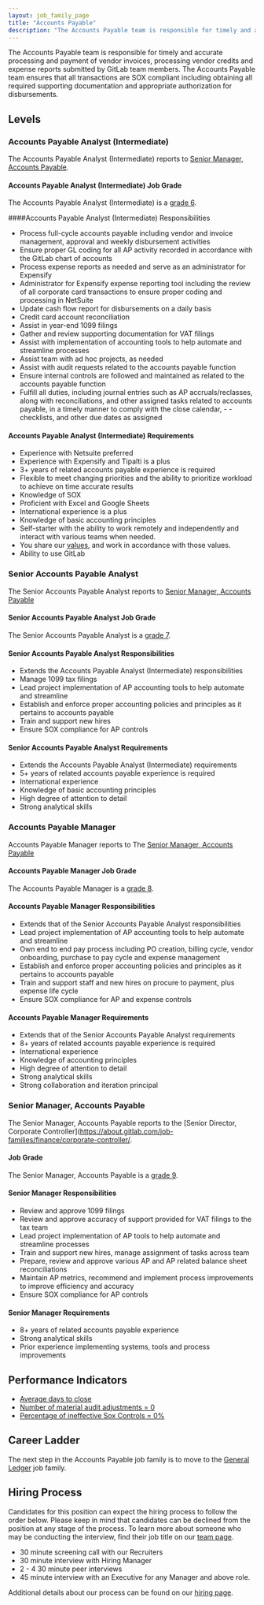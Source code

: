 ```yaml
---
layout: job_family_page
title: "Accounts Payable"
description: "The Accounts Payable team is responsible for timely and accurate processing and payment of vendor invoices, processing vendor credits and expense reports submitted by GitLab team members."
---
```


The Accounts Payable team is responsible for timely and accurate processing and payment of vendor invoices, processing vendor credits and expense reports submitted by GitLab team members. The Accounts Payable team ensures that all transactions are SOX compliant including obtaining all required supporting documentation and appropriate authorization for disbursements.

## Levels

### Accounts Payable Analyst (Intermediate)

The Accounts Payable Analyst (Intermediate) reports to [Senior Manager, Accounts Payable](/job-families/finance/accounts-payable-specialist/#senioir-manager-accounts-payable).

#### Accounts Payable Analyst (Intermediate) Job Grade

The Accounts Payable Analyst (Intermediate) is a [grade 6](/handbook/total-rewards/compensation/compensation-calculator/#gitlab-job-grades).

####Accounts Payable Analyst (Intermediate) Responsibilities

- Process full-cycle accounts payable including vendor and invoice management, approval and weekly disbursement activities
- Ensure proper GL coding for all AP activity recorded in accordance with the GitLab chart of accounts
- Process expense reports as needed and serve as an administrator for Expensify
- Administrator for Expensify expense reporting tool including the review of all corporate card transactions to ensure proper coding and processing in NetSuite
- Update cash flow report for disbursements on a daily basis
- Credit card account reconciliation
- Assist in year-end 1099 filings
- Gather and review supporting documentation for VAT filings
- Assist with implementation of accounting tools to help automate and streamline processes
- Assist team with ad hoc projects, as needed
- Assist with audit requests related to the accounts payable function
- Ensure internal controls are followed and maintained as related to the accounts payable function
- Fulfill all duties, including journal entries such as AP accruals/reclasses, along with reconciliations, and other assigned tasks related to accounts payable, in a timely manner to comply with the close calendar, - - checklists, and other due dates as assigned

#### Accounts Payable Analyst (Intermediate) Requirements

- Experience with Netsuite preferred
- Experience with Expensify and Tipalti is a plus
- 3+ years of related accounts payable experience is required
- Flexible to meet changing priorities and the ability to prioritize workload to achieve on time accurate results
- Knowledge of SOX
- Proficient with Excel and Google Sheets
- International experience is a plus
- Knowledge of basic accounting principles
- Self-starter with the ability to work remotely and independently and interact with various teams when needed.
- You share our [values](/handbook/values/), and work in accordance with those values.
- Ability to use GitLab

### Senior Accounts Payable Analyst

The Senior Accounts Payable Analyst reports to [Senior Manager, Accounts Payable](/job-families/finance/accounts-payable-specialist/#senior-manager-accounts-payable)

#### Senior Accounts Payable Analyst Job Grade

The Senior Accounts Payable Analyst is a [grade 7](/handbook/total-rewards/compensation/compensation-calculator/#gitlab-job-grades).

#### Senior Accounts Payable Analyst Responsibilities

- Extends the Accounts Payable Analyst (Intermediate) responsibilities
- Manage 1099 tax filings
- Lead project implementation of AP accounting tools to help automate and streamline
- Establish and enforce proper accounting policies and principles as it pertains to accounts payable
- Train and support new hires
- Ensure SOX compliance for AP controls

#### Senior Accounts Payable Analyst Requirements

- Extends the Accounts Payable Analyst (Intermediate) requirements
- 5+ years of related accounts payable experience is required
- International experience
- Knowledge of basic accounting principles
- High degree of attention to detail
- Strong analytical skills

### Accounts Payable Manager

Accounts Payable Manager reports to The [Senior Manager, Accounts Payable](/job-families/finance/accounts-payable-specialist/#senior-manager-accounts-payable)

#### Accounts Payable Manager Job Grade

The Accounts Payable Manager is a [grade 8](/handbook/total-rewards/compensation/compensation-calculator/#gitlab-job-grades).

#### Accounts Payable Manager Responsibilities

- Extends that of the Senior Accounts Payable Analyst responsibilities
- Lead project implementation of AP accounting tools to help automate and streamline
- Own end to end pay process including PO creation, billing cycle, vendor onboarding, purchase to pay cycle and expense management
- Establish and enforce proper accounting policies and principles as it pertains to accounts payable
- Train and support staff and new hires on procure to payment, plus expense life cycle
- Ensure SOX compliance for AP and expense controls

#### Accounts Payable Manager Requirements

- Extends that of the Senior Accounts Payable Analyst requirements
- 8+ years of related accounts payable experience is required
- International experience
- Knowledge of accounting principles
- High degree of attention to detail
- Strong analytical skills
- Strong collaboration and iteration principal

### Senior Manager, Accounts Payable

The Senior Manager, Accounts Payable reports to the [Senior Director, Corporate Controller](https://about.gitlab.com/job-families/finance/corporate-controller/.

#### Job Grade

The Senior Manager, Accounts Payable is a [grade 9](/handbook/total-rewards/compensation/compensation-calculator/#gitlab-job-grades).

#### Senior Manager Responsibilities

- Review and approve 1099 filings
- Review and approve accuracy of support provided for VAT filings to the tax team
- Lead project implementation of AP tools to help automate and streamline processes
- Train and support new hires, manage assignment of tasks across team
- Prepare, review and approve various AP and AP related balance sheet reconciliations
- Maintain AP metrics, recommend and implement process improvements to improve efficiency and accuracy
- Ensure SOX compliance for AP controls

#### Senior Manager Requirements

- 8+ years of related accounts payable experience
- Strong analytical skills
- Prior experience implementing systems, tools and process improvements

## Performance Indicators

- [Average days to close](/handbook/finance/accounting/#average-days-to-close-kpi-definition)
- [Number of material audit adjustments = 0](/handbook/internal-audit/#performance-measures-for-accounting-and-finance-function-related-to-audit)
- [Percentage of ineffective Sox Controls = 0%](/handbook/internal-audit/#performance-measures-for-accounting-and-finance-function-related-to-audit)

## Career Ladder

The next step in the Accounts Payable job family is to move to the [General Ledger](/job-families/finance/general-ledger-accountant/) job family.

## Hiring Process

Candidates for this position can expect the hiring process to follow the order below. Please keep in mind that candidates can be declined from the position at any stage of the process. To learn more about someone who may be conducting the interview, find their job title on our [team page](/company/team/).

- 30 minute screening call with our Recruiters
- 30 minute interview with Hiring Manager
- 2 - 4 30 minute peer interviews
- 45 minute interview with an Executive for any Manager and above role.

Additional details about our process can be found on our [hiring page](/handbook/hiring/interviewing/).
